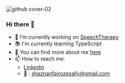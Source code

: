![github cover-02](https://user-images.githubusercontent.com/74103414/130759883-aa26f2b4-476a-401b-87bb-8e9219a9b078.png)



### Hi there 👋

- 🔭 I’m currently working on [SpeechTherapy](https://github.com/shaznan/speech-therapy-app)
- 📚 I'm currently learning TypeScript 
- 🧒 You can find more about me [here](https://shaznan.netlify.app/)
- 📫 How to reach me: 
  - [Linkedin](https://www.linkedin.com/in/shaznan-fairoze-40a71715b/)
  - 📧 : shaznanfairozesally@gmail.com
